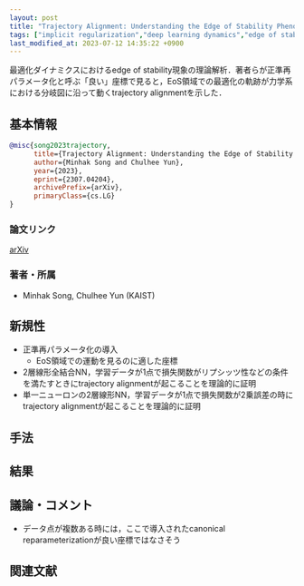 ```yaml
---
layout: post
title: "Trajectory Alignment: Understanding the Edge of Stability Phenomenon via Bifurcation Theory. (arXiv:2307.04204v1 [cs.LG])"
tags: ["implicit regularization","deep learning dynamics","edge of stability"]
last_modified_at: 2023-07-12 14:35:22 +0900
---
```


最適化ダイナミクスにおけるedge of stability現象の理論解析．著者らが正準再パラメータ化と呼ぶ「良い」座標で見ると，EoS領域での最適化の軌跡が力学系における分岐図に沿って動くtrajectory alignmentを示した．

## 基本情報

```bibtex
@misc{song2023trajectory,
      title={Trajectory Alignment: Understanding the Edge of Stability Phenomenon via Bifurcation Theory}, 
      author={Minhak Song and Chulhee Yun},
      year={2023},
      eprint={2307.04204},
      archivePrefix={arXiv},
      primaryClass={cs.LG}
}
```

### 論文リンク

[arXiv](https://arxiv.org/abs/2307.04204)

### 著者・所属

* Minhak Song, Chulhee Yun (KAIST)

## 新規性

* 正準再パラメータ化の導入
    * EoS領域での運動を見るのに適した座標
* 2層線形全結合NN，学習データが1点で損失関数がリプシッツ性などの条件を満たすときにtrajectory alignmentが起こることを理論的に証明
* 単一ニューロンの2層線形NN，学習データが1点で損失関数が2乗誤差の時にtrajectory alignmentが起こることを理論的に証明

## 手法

## 結果

## 議論・コメント

* データ点が複数ある時には，ここで導入されたcanonical reparameterizationが良い座標ではなさそう

## 関連文献
